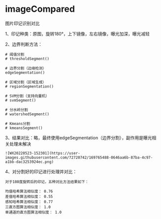 # imageCompared
图片印记识别对比


1、印记种类：原图，旋转180°，上下镜像，左右镜像，曝光加深，曝光减轻

2、边界判断方法：
    
    # 阈值分割
    # thresholdSegment()

    # 边界分割（边缘检测）
    edgeSegmentation()

    # 区域分割（区域生成）
    # regionSegmentation()

    # SVM分割（支持向量机）
    # svmSegment()

    # 分水岭分割
    # watershedSegment()

    # Kmeans分割
    # kmeansSegment()
    
3、结果对比：略，最终使用edgeSegmentation（边界分割），副作用是曝光相关处理未解决
    
    ![WX20220523-152301](https://user-images.githubusercontent.com/72720742/169765488-0646aa6b-87ba-4c97-a1bb-dac3253924ec.png)

4、对分割好的印记进行处理并对比：
    
    对于180度旋转后的印记，五种对比方法结果如下：
    
    均值哈希算法相似度： 0.76
    差值哈希算法相似度： 0.55
    感知哈希算法相似度： 0.77
    三直方图算法相似度： 1.0
    单通道的直方图算法相似度： 1.0
